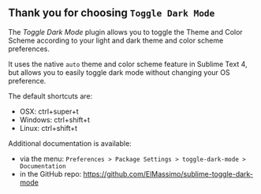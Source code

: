 Thank you for choosing `Toggle Dark Mode`
----------------------------------

The _Toggle Dark Mode_ plugin allows you to toggle the Theme and Color Scheme
according to your light and dark theme and color scheme preferences.

It uses the native `auto` theme and color scheme feature in Sublime Text 4, but
allows you to easily toggle dark mode without changing your OS preference.

The default shortcuts are:

- OSX: ctrl+super+t
- Windows: ctrl+shift+t
- Linux: ctrl+shift+t

Additional documentation is available:
* via the menu: `Preferences > Package Settings > toggle-dark-mode > Documentation`
* in the GitHub repo: https://github.com/ElMassimo/sublime-toggle-dark-mode
